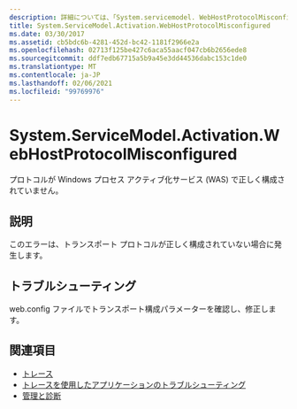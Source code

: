 ```yaml
---
description: 詳細については、「System.servicemodel. WebHostProtocolMisconfigured 構成の誤り
title: System.ServiceModel.Activation.WebHostProtocolMisconfigured
ms.date: 03/30/2017
ms.assetid: cb5bdc6b-4281-452d-bc42-1181f2966e2a
ms.openlocfilehash: 02713f125be427c6aca55aacf047cb6b2656ede8
ms.sourcegitcommit: ddf7edb67715a5b9a45e3dd44536dabc153c1de0
ms.translationtype: MT
ms.contentlocale: ja-JP
ms.lasthandoff: 02/06/2021
ms.locfileid: "99769976"
---
```

# <a name="systemservicemodelactivationwebhostprotocolmisconfigured"></a>System.ServiceModel.Activation.WebHostProtocolMisconfigured

プロトコルが Windows プロセス アクティブ化サービス (WAS) で正しく構成されていません。  
  
## <a name="description"></a>説明  

 このエラーは、トランスポート プロトコルが正しく構成されていない場合に発生します。  
  
## <a name="troubleshooting"></a>トラブルシューティング  

 web.config ファイルでトランスポート構成パラメーターを確認し、修正します。  
  
## <a name="see-also"></a>関連項目

- [トレース](index.md)
- [トレースを使用したアプリケーションのトラブルシューティング](using-tracing-to-troubleshoot-your-application.md)
- [管理と診断](../index.md)
